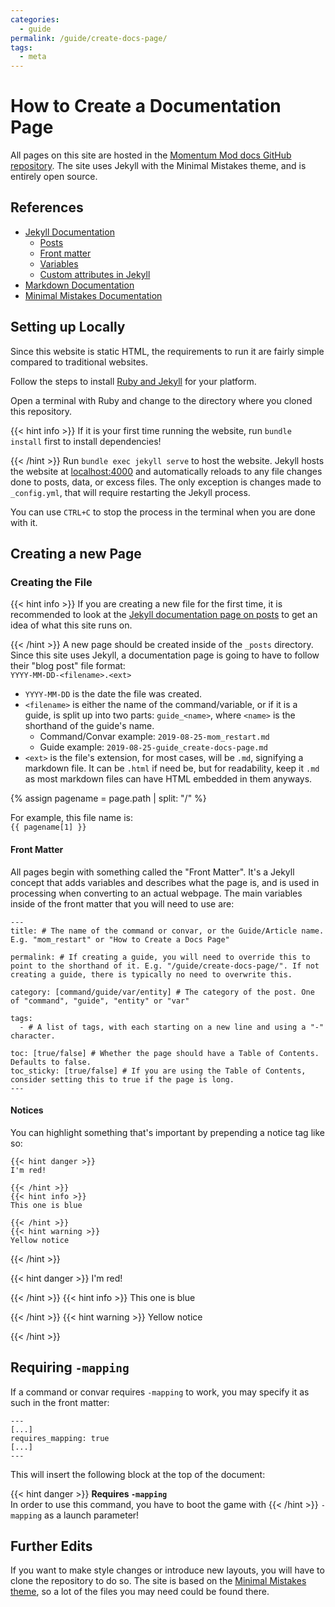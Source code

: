 ```yaml
---
categories:
  - guide
permalink: /guide/create-docs-page/
tags:
  - meta
---
```


# How to Create a Documentation Page

All pages on this site are hosted in the [Momentum Mod docs GitHub repository](https://github.com/momentum-mod/docs). The site uses Jekyll with the Minimal Mistakes theme, and is entirely open source.

## References

- [Jekyll Documentation](https://jekyllrb.com/docs/)
  - [Posts](https://jekyllrb.com/docs/posts/)
  - [Front matter](https://jekyllrb.com/docs/front-matter/)
  - [Variables](https://jekyllrb.com/docs/variables/)
  - [Custom attributes in Jekyll](https://digitaldrummerj.me/styling-jekyll-markdown/)
- [Markdown Documentation](https://www.markdownguide.org/)
- [Minimal Mistakes Documentation](https://mmistakes.github.io/minimal-mistakes/docs/layouts/)

## Setting up Locally

Since this website is static HTML, the requirements to run it are fairly simple compared to traditional websites.

Follow the steps to install [Ruby and Jekyll](https://jekyllrb.com/docs/installation/) for your platform.

Open a terminal with Ruby and change to the directory where you cloned this repository.

{{< hint info >}}
If it is your first time running the website, run `bundle install` first to install dependencies!

{{< /hint >}}
Run `bundle exec jekyll serve` to host the website. Jekyll hosts the website at [localhost:4000](http://localhost:4000) and automatically reloads to any file changes done to posts, data, or excess files. The only exception is changes made to `_config.yml`, that will require restarting the Jekyll process.

You can use `CTRL+C` to stop the process in the terminal when you are done with it.

## Creating a new Page

### Creating the File

{{< hint info >}}
If you are creating a new file for the first time, it is recommended to look at the [Jekyll documentation page on posts](https://jekyllrb.com/docs/posts/) to get an idea of what this site runs on.

{{< /hint >}}
A new page should be created inside of the `_posts` directory. Since this site uses Jekyll, a documentation page is going to have to follow their "blog post" file format:  
`YYYY-MM-DD-<filename>.<ext>`

- `YYYY-MM-DD` is the date the file was created.
- `<filename>` is either the name of the command/variable, or if it is a guide, is split up into two parts: `guide_<name>`, where `<name>` is the shorthand of the guide's name.
  - Command/Convar example: `2019-08-25-mom_restart.md`
  - Guide example: `2019-08-25-guide_create-docs-page.md`
- `<ext>` is the file's extension, for most cases, will be `.md`, signifying a markdown file. It can be `.html` if need be, but for readability, keep it `.md` as most markdown files can have HTML embedded in them anyways.

{% assign pagename = page.path | split: "/" %}

For example, this file name is:  
<code>{{ pagename[1] }}</code>

#### Front Matter

All pages begin with something called the "Front Matter". It's a Jekyll concept that adds variables and describes what the page is, and is used in processing when converting to an actual webpage. The main variables inside of the front matter that you will need to use are:

```
---
title: # The name of the command or convar, or the Guide/Article name. E.g. "mom_restart" or "How to Create a Docs Page"

permalink: # If creating a guide, you will need to override this to point to the shorthand of it. E.g. "/guide/create-docs-page/". If not creating a guide, there is typically no need to overwrite this.

category: [command/guide/var/entity] # The category of the post. One of "command", "guide", "entity" or "var"

tags:
  - # A list of tags, with each starting on a new line and using a "-" character.

toc: [true/false] # Whether the page should have a Table of Contents. Defaults to false.
toc_sticky: [true/false] # If you are using the Table of Contents, consider setting this to true if the page is long.
---
```

#### Notices

You can highlight something that's important by prepending a notice tag like so:

```
{{< hint danger >}}
I'm red!

{{< /hint >}}
{{< hint info >}}
This one is blue

{{< /hint >}}
{{< hint warning >}}
Yellow notice
```

{{< /hint >}}

{{< hint danger >}}
I'm red!

{{< /hint >}}
{{< hint info >}}
This one is blue

{{< /hint >}}
{{< hint warning >}}
Yellow notice

{{< /hint >}}

## Requiring `-mapping`

If a command or convar requires `-mapping` to work, you may specify it as such in the front matter:

```
---
[...]
requires_mapping: true
[...]
---
```

This will insert the following block at the top of the document:

{{< hint danger >}}
**Requires `-mapping`**  
In order to use this command, you have to boot the game with
{{< /hint >}}
`-mapping` as a launch parameter!

## Further Edits

If you want to make style changes or introduce new layouts, you will have to clone the repository to do so. The site is based on the [Minimal Mistakes theme](https://github.com/mmistakes/minimal-mistakes), so a lot of the files you may need could be found there.
